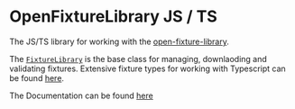 # OpenFixtureLibrary JS / TS

The JS/TS library for working with the [open-fixture-library](https://github.com/OpenLightingProject/open-fixture-library).

The [`FixtureLibrary`](https://jonahkr.github.io/fixturelibrary/classes/FixtureLibrary.html) is the base class for managing, downlaoding and validating fixtures. 
Extensive fixture types for working with Typescript can be found [here](https://jonahkr.github.io/fixturelibrary/modules/Types.html).

The Documentation can be found [here](https://jonahkr.github.io/fixturelibrary)
